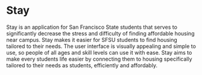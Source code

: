 # Stay

Stay is an application for San Francisco State students that serves to significantly decrease the stress and difficulty of finding affordable housing near campus. Stay makes it easier for SFSU students to find housing tailored to their needs.  The user interface is visually appealing and simple to use, so people of all ages and skill levels can use it with ease. Stay aims to make every students life easier by connecting them to housing specifically tailored to their needs as students, efficiently and affordably. 
